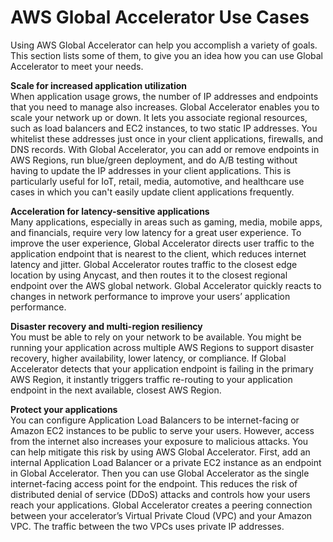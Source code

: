 # AWS Global Accelerator Use Cases<a name="introduction-benefits-of-migrating"></a>

Using AWS Global Accelerator can help you accomplish a variety of goals\. This section lists some of them, to give you an idea how you can use Global Accelerator to meet your needs\.

**Scale for increased application utilization**  
When application usage grows, the number of IP addresses and endpoints that you need to manage also increases\. Global Accelerator enables you to scale your network up or down\. It lets you associate regional resources, such as load balancers and EC2 instances, to two static IP addresses\. You whitelist these addresses just once in your client applications, firewalls, and DNS records\. With Global Accelerator, you can add or remove endpoints in AWS Regions, run blue/green deployment, and do A/B testing without having to update the IP addresses in your client applications\. This is particularly useful for IoT, retail, media, automotive, and healthcare use cases in which you can't easily update client applications frequently\.

**Acceleration for latency\-sensitive applications**  
Many applications, especially in areas such as gaming, media, mobile apps, and financials, require very low latency for a great user experience\. To improve the user experience, Global Accelerator directs user traffic to the application endpoint that is nearest to the client, which reduces internet latency and jitter\. Global Accelerator routes traffic to the closest edge location by using Anycast, and then routes it to the closest regional endpoint over the AWS global network\. Global Accelerator quickly reacts to changes in network performance to improve your users’ application performance\. 

**Disaster recovery and multi\-region resiliency**  
You must be able to rely on your network to be available\. You might be running your application across multiple AWS Regions to support disaster recovery, higher availability, lower latency, or compliance\. If Global Accelerator detects that your application endpoint is failing in the primary AWS Region, it instantly triggers traffic re\-routing to your application endpoint in the next available, closest AWS Region\.

**Protect your applications**  
You can configure Application Load Balancers to be internet\-facing or Amazon EC2 instances to be public to serve your users\. However, access from the internet also increases your exposure to malicious attacks\. You can help mitigate this risk by using AWS Global Accelerator\. First, add an internal Application Load Balancer or a private EC2 instance as an endpoint in Global Accelerator\. Then you can use Global Accelerator as the single internet\-facing access point for the endpoint\. This reduces the risk of distributed denial of service \(DDoS\) attacks and controls how your users reach your applications\. Global Accelerator creates a peering connection between your accelerator’s Virtual Private Cloud \(VPC\) and your Amazon VPC\. The traffic between the two VPCs uses private IP addresses\.